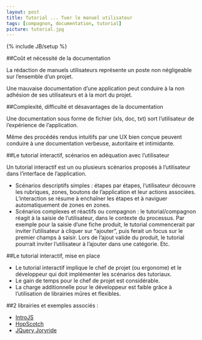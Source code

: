 ```yaml
---
layout: post
title: Tutorial ... Tuer le manuel utilisateur
tags: [compagnon, documentation, tutorial]
picture: tutorial.jpg
---
```

{% include JB/setup %}


##Coût et nécessité de la documentation

La rédaction de manuels utilisateurs représente un poste non négligeable sur l’ensemble d’un projet.

Une mauvaise documentation d’une application peut conduire à la non adhésion de ses utilisateurs et à la mort du projet.


##Complexité, difficulté et désavantages de la documentation

Une documentation sous forme de fichier (xls, doc, txt) sort l’utilisateur de l’expérience de l’application.

Même des procédés rendus intuitifs par une UX bien conçue peuvent conduire à une documentation verbeuse, autoritaire et intimidante.


##Le tutorial interactif, scénarios en adéquation avec l’utilisateur

Un tutorial interactif est un ou plusieurs scénarios proposés à l’utilisateur dans l’interface de l’application.

- Scénarios descriptifs simples : étapes par étapes, l’utilisateur découvre les rubriques, zones, boutons de l’application et leur actions associées. L’interaction se résume à enchaîner les étapes et à naviguer automatiquement de zones en zones.
- Scénarios complexes et réactifs ou compagnon : le tutorial/compagnon réagit à la saisie de l’utilisateur, dans le contexte du processus. Par exemple pour la saisie d’une fiche produit, le tutorial commencerait par inviter l’utilisateur à cliquer sur “ajouter”, puis ferait un focus sur le premier champs à saisir. Lors de l’ajout valide du produit, le tutorial pourrait inviter l’utilisateur à l’ajouter dans une catégorie. Etc.


##Le tutorial interactif, mise en place

- Le tutorial interactif implique le chef de projet (ou ergonome) et le développeur qui doit implémenter les scénarios des tutoriaux.
- Le gain de temps pour le chef de projet est considérable.
- La charge additionnelle pour le développeur est faible grâce à l’utilisation de librairies mûres et flexibles.


##2 librairies et exemples associés :

- [IntroJS](http://usablica.github.io/intro.js)
- [HopScotch](http://linkedin.github.io/hopscotch)
- [JQuery Joryride](http://zurb.com/playground/jquery-joyride-feature-tour-plugin)